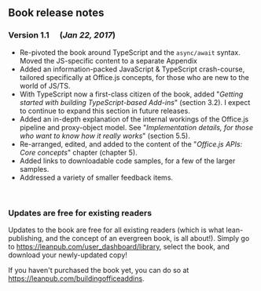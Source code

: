 ## Book release notes


### Version 1.1  (*Jan 22, 2017*)

* Re-pivoted the book around TypeScript and the `async/await` syntax. Moved the JS-specific content to a separate Appendix
* Added an information-packed JavaScript & TypeScript crash-course, tailored specifically at Office.js concepts, for those who are new to the world of JS/TS.
* With TypeScript now a first-class citizen of the book, added "*Getting started with building TypeScript-based Add-ins*" (section 3.2).  I expect to continue to expand this section in future releases.
* Added an in-depth explanation of the internal workings of the Office.js pipeline and proxy-object model.  See "*Implementation details, for those who want to know how it really works*" (section 5.5).
* Re-arranged, edited, and added to the content of the "*Office.js APIs: Core concepts*" chapter (chapter 5).
* Added links to downloadable code samples, for a few of the larger samples.
* Addressed a variety of smaller feedback items.

&nbsp;

### Updates are free for existing readers

Updates to the book are free for all existing readers (which is what lean-publishing, and the concept of an evergreen book, is all about!).  Simply go to <https://leanpub.com/user_dashboard/library>, select the book, and download your newly-updated copy!

If you haven't purchased the book yet, you can do so at <https://leanpub.com/buildingofficeaddins>.